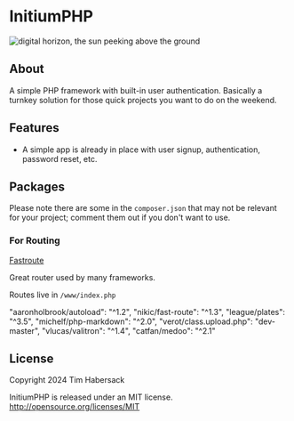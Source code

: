 

# InitiumPHP

![digital horizon, the sun peeking above the ground](https://file.citracode.com/i/initium-php/initium_php_logo_small.jpg "Initium PHP Logo")

## About

A simple PHP framework with built-in user authentication. Basically a turnkey solution for those quick projects you want to do on the weekend.

## Features

* A simple app is already in place with user signup, authentication, password reset, etc.

## Packages

Please note there are some in the `composer.json` that may not be relevant for your project; comment them out if you don't want to use.

### For Routing

[Fastroute](https://packagist.org/packages/nikic/fast-route)

Great router used by many frameworks. 

Routes live in  `/www/index.php`

  "aaronholbrook/autoload": "^1.2",
        "nikic/fast-route": "^1.3",
        "league/plates": "^3.5",
        "michelf/php-markdown": "^2.0",
        "verot/class.upload.php": "dev-master",
        "vlucas/valitron": "^1.4",
        "catfan/medoo": "^2.1"

## License

Copyright 2024 Tim Habersack

InitiumPHP is released under an MIT license. http://opensource.org/licenses/MIT  
